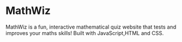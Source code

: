 # MathWiz
MathWiz is a fun, interactive mathematical quiz website that tests and improves your maths skills! Built with JavaScript,HTML and CSS.
